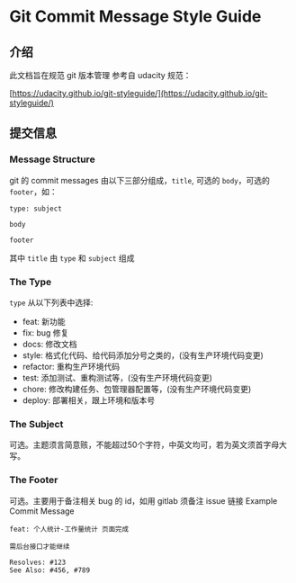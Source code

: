 # Git Commit Message Style Guide

## 介绍

此文档旨在规范 git 版本管理 参考自 udacity 规范：

[https://udacity.github.io/git-styleguide/](https://udacity.github.io/git-styleguide/)

## 提交信息

### Message Structure
git 的 commit messages 由以下三部分组成，`title`, 可选的 `body`，可选的 `footer`，如：
```
type: subject

body

footer
```
其中 `title` 由 `type` 和 `subject` 组成

### The Type

`type` 从以下列表中选择:

- feat: 新功能
- fix: bug 修复
- docs: 修改文档
- style: 格式化代码、给代码添加分号之类的，(没有生产环境代码变更)
- refactor: 重构生产环境代码
- test: 添加测试、重构测试等，(没有生产环境代码变更)
- chore: 修改构建任务、包管理器配置等，(没有生产环境代码变更) 
- deploy: 部署相关，跟上环境和版本号

### The Subject

可选。主题须言简意赅，不能超过50个字符，中英文均可，若为英文须首字母大写。

### The Footer

可选。主要用于备注相关 bug 的 id，如用 gitlab 须备注 issue 链接
Example Commit Message

```
feat: 个人统计-工作量统计 页面完成

需后台接口才能继续

Resolves: #123
See Also: #456, #789
```